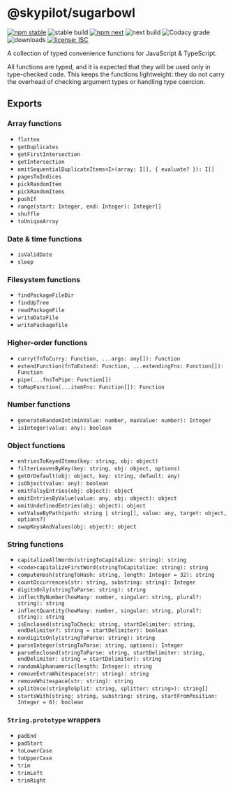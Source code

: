 # @skypilot/sugarbowl

[![npm stable](https://img.shields.io/npm/v/@skypilot/sugarbowl?label=stable)](https://www.npmjs.com/package/@skypilot/sugarbowl)
![stable build](https://img.shields.io/github/workflow/status/skypilot-dev/sugarbowl/Stable%20release?label=stable%20build)
[![npm next](https://img.shields.io/npm/v/@skypilot/sugarbowl/next?label=next)](https://www.npmjs.com/package/@skypilot/sugarbowl)
![next build](https://img.shields.io/github/workflow/status/skypilot-dev/sugarbowl/Prerelease?branch=next&label=next%20build)
![Codacy grade](https://img.shields.io/codacy/grade/218540d35b43406f802719cd8af93a10)
![downloads](https://img.shields.io/npm/dm/@skypilot/sugarbowl)
[![license: ISC](https://img.shields.io/badge/license-ISC-blue.svg)](https://opensource.org/licenses/ISC)

A collection of typed convenience functions for JavaScript & TypeScript.

All functions are typed, and it is expected that they will be used only in
type-checked code. This keeps the functions lightweight: they do not
carry the overhead of checking argument types or handling type coercion.

## Exports

### Array functions

-   `flatten`
-   `getDuplicates`
-   `getFirstIntersection`
-   `getIntersection`
-   `omitSequentialDuplicateItems<I>(array: I[], { evaluate? }): I[]`
-   `pagesToIndices`
-   `pickRandomItem`
-   `pickRandomItems`
-   `pushIf`
-   `range(start: Integer, end: Integer): Integer[]`
-   `shuffle`
-   `toUniqueArray`

### Date & time functions

-   `isValidDate`
-   `sleep`

### Filesystem functions

-   `findPackageFileDir`
-   `findUpTree`
-   `readPackageFile`
-   `writeDataFile`
-   `writePackageFile`

### Higher-order functions

-   `curry(fnToCurry: Function, ...args: any[]): Function`
-   `extendFunction(fnToExtend: Function, ...extendingFns: Function[]): Function`
-   `pipe(...fnsToPipe: Function[])`
-   `toMapFunction(...itemFns: Function[]): Function`

### Number functions

-   `generateRandomInt(minValue: number, maxValue: number): Integer`
-   `isInteger(value: any): boolean`

### Object functions

-   `entriesToKeyedItems(key: string, obj: object)`
-   `filterLeavesByKey(key: string, obj: object, options)`
-   `getOrDefault(obj: object, key: string, default: any)`
-   `isObject(value: any): boolean`
-   `omitFalsyEntries(obj: object): object`
-   `omitEntriesByValue(value: any, obj: object): object`
-   `omitUndefinedEntries(obj: object): object`
-   `setValueByPath(path: string | string[], value: any, target: object, options?)`
-   `swapKeysAndValues(obj: object): object`

### String functions

-   `capitalizeAllWords(stringToCapitalize: string): string`
-   `<code>capitalizeFirstWord(stringToCapitalize: string): string`
-   `computeHash(stringToHash: string, length: Integer = 32): string`
-   `countOccurrences(str: string, substring: string): Integer`
-   `digitsOnly(stringToParse: string): string`
-   `inflectByNumber(howMany: number, singular: string, plural?: string): string`
-   `inflectQuantity(howMany: number, singular: string, plural?: string): string`
-   `isEnclosed(stringToCheck: string, startDelimiter: string, endDelimiter?: string = startDelimiter): boolean`
-   `nondigitsOnly(stringToParse: string): string`
-   `parseInteger(stringToParse: string, options): Integer`
-   `parseEnclosed(stringToParse: string, startDelimiter: string, endDelimiter: string = startDelimiter): string`
-   `randomAlphanumeric(length: Integer): string`
-   `removeExtraWhitespace(str: string): string`
-   `removeWhitespace(str: string): string`
-   `splitOnce(stringToSplit: string, splitter: string>): string[]`
-   `startsWith(string: string, substring: string, startFromPosition: Integer = 0): boolean`

### `String.prototype` wrappers

-   `padEnd`
-   `padStart`
-   `toLowerCase`
-   `toUpperCase`
-   `trim`
-   `trimLeft`
-   `trimRight`
